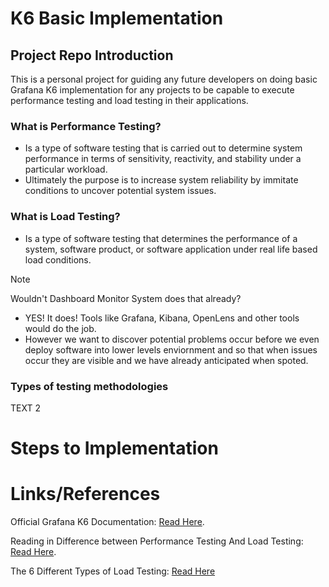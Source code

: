 # K6 Basic Implementation

## Project Repo Introduction
This is a personal project for guiding any future developers on doing basic Grafana K6 implementation for any projects to be capable to execute performance testing and load testing in their applications.

### What is Performance Testing?

- Is a type of software testing that is carried out to determine system performance in terms of sensitivity, reactivity, and stability under a particular workload. 
- Ultimately the purpose is to increase system reliability by immitate conditions to uncover potential system issues.

### What is Load Testing?
- Is a type of software testing that determines the performance of a system, software product, or software application under real life based load conditions. 


>[!NOTE] 
>Wouldn't Dashboard Monitor System does that already?
> - YES! It does! Tools like Grafana, Kibana, OpenLens and other tools would do the job. 
> - However we want to discover potential problems occur before we even deploy software into lower levels enviornment and so that when issues occur they are visible and we have already anticipated when spoted.  


### Types of testing methodologies

TEXT 2

# Steps to Implementation

# Links/References

Official Grafana K6 Documentation: [Read Here](https://grafana.com/docs/k6/latest/examples/get-started-with-k6/).

Reading in Difference between Performance Testing And Load Testing: [Read Here](https://www.geeksforgeeks.org/difference-between-performance-testing-and-load-testing/).

The 6 Different Types of Load Testing: [Read Here](https://grafana.com/load-testing/types-of-load-testing/)